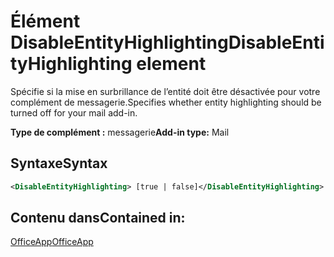 # <a name="disableentityhighlighting-element"></a><span data-ttu-id="5367b-101">Élément DisableEntityHighlighting</span><span class="sxs-lookup"><span data-stu-id="5367b-101">DisableEntityHighlighting element</span></span>

<span data-ttu-id="5367b-102">Spécifie si la mise en surbrillance de l’entité doit être désactivée pour votre complément de messagerie.</span><span class="sxs-lookup"><span data-stu-id="5367b-102">Specifies whether entity highlighting should be turned off for your mail add-in.</span></span>

<span data-ttu-id="5367b-103">**Type de complément :** messagerie</span><span class="sxs-lookup"><span data-stu-id="5367b-103">**Add-in type:** Mail</span></span>

## <a name="syntax"></a><span data-ttu-id="5367b-104">Syntaxe</span><span class="sxs-lookup"><span data-stu-id="5367b-104">Syntax</span></span>

```XML
<DisableEntityHighlighting> [true | false]</DisableEntityHighlighting>
```

## <a name="contained-in"></a><span data-ttu-id="5367b-105">Contenu dans</span><span class="sxs-lookup"><span data-stu-id="5367b-105">Contained in:</span></span>

[<span data-ttu-id="5367b-106">OfficeApp</span><span class="sxs-lookup"><span data-stu-id="5367b-106">OfficeApp</span></span>](officeapp.md)

